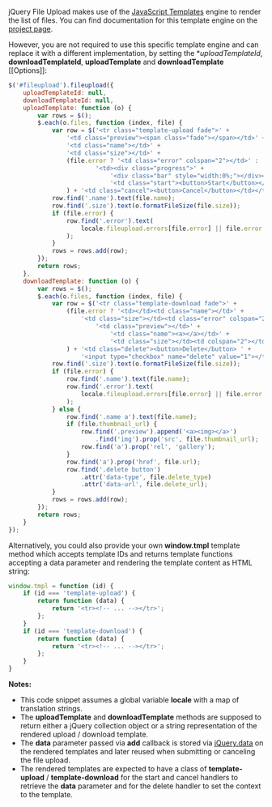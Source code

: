 jQuery File Upload makes use of the [JavaScript Templates](https://github.com/blueimp/JavaScript-Templates) engine to render the list of files.
You can find documentation for this template engine on the [project page](https://github.com/blueimp/JavaScript-Templates).

However, you are not required to use this specific template engine and can replace it with a different implementation, by setting the **uploadTemplateId*, **downloadTemplateId**, **uploadTemplate** and **downloadTemplate** [[Options]]:

```js
$('#fileupload').fileupload({
    uploadTemplateId: null,
    downloadTemplateId: null,
    uploadTemplate: function (o) {
        var rows = $();
        $.each(o.files, function (index, file) {
            var row = $('<tr class="template-upload fade">' +
                '<td class="preview"><span class="fade"></span></td>' +
                '<td class="name"></td>' +
                '<td class="size"></td>' +
                (file.error ? '<td class="error" colspan="2"></td>' :
                        '<td><div class="progress">' +
                            '<div class="bar" style="width:0%;"></div></div></td>' +
                            '<td class="start"><button>Start</button></td>'
                ) + '<td class="cancel"><button>Cancel</button></td></tr>');
            row.find('.name').text(file.name);
            row.find('.size').text(o.formatFileSize(file.size));
            if (file.error) {
                row.find('.error').text(
                    locale.fileupload.errors[file.error] || file.error
                );
            }
            rows = rows.add(row);
        });
        return rows;
    },
    downloadTemplate: function (o) {
        var rows = $();
        $.each(o.files, function (index, file) {
            var row = $('<tr class="template-download fade">' +
                (file.error ? '<td></td><td class="name"></td>' +
                    '<td class="size"></td><td class="error" colspan="2"></td>' :
                        '<td class="preview"></td>' +
                            '<td class="name"><a></a></td>' +
                            '<td class="size"></td><td colspan="2"></td>'
                ) + '<td class="delete"><button>Delete</button> ' +
                    '<input type="checkbox" name="delete" value="1"></td></tr>');
            row.find('.size').text(o.formatFileSize(file.size));
            if (file.error) {
                row.find('.name').text(file.name);
                row.find('.error').text(
                    locale.fileupload.errors[file.error] || file.error
                );
            } else {
                row.find('.name a').text(file.name);
                if (file.thumbnail_url) {
                    row.find('.preview').append('<a><img></a>')
                        .find('img').prop('src', file.thumbnail_url);
                    row.find('a').prop('rel', 'gallery');
                }
                row.find('a').prop('href', file.url);
                row.find('.delete button')
                    .attr('data-type', file.delete_type)
                    .attr('data-url', file.delete_url);
            }
            rows = rows.add(row);
        });
        return rows;
    }
});
```

Alternatively, you could also provide your own **window.tmpl** template method which accepts template IDs and returns template functions accepting a data parameter and rendering the template content as HTML string:

```js
window.tmpl = function (id) {
    if (id === 'template-upload') {
        return function (data) {
            return '<tr><!-- ... --></tr>';
        };
    }
    if (id === 'template-download') {
        return function (data) {
            return '<tr><!-- ... --></tr>';
        };
    }
}
```

**Notes:**

* This code snippet assumes a global variable **locale** with a map of translation strings.
* The **uploadTemplate** and **downloadTemplate** methods are supposed to return either a jQuery collection object or a string representation of the rendered upload / download template.
* The **data** parameter passed via **add** callback is stored via [jQuery.data](http://api.jquery.com/data/) on the rendered templates and later reused when submitting or canceling the file upload.
* The rendered templates are expected to have a class of **template-upload** / **template-download** for the start and cancel handlers to retrieve the **data** parameter and for the delete handler to set the context to the template.